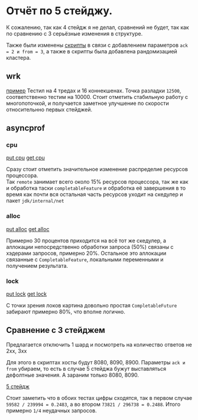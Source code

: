 # Отчёт по 5 стейджу.

К сожалению, так как 4 стейдж я не делал, сравнений не будет, 
так как по сравнению с 3 серьёзные изменения в структуре.

Также были изменены [скрипты](../scripts) в связи с добавлением
параметров `ack = 2 и from = 3`, а также в скрипты была добавлена 
рандомизацией кластера.

## wrk

[пример](../report5/wrk/put)
Тестил на 4 тредах и 16 коннекшенах. Точка разладки `12500`, 
соответственно тестим на 10000. Стоит отметить стабильную
работу с многопоточкой, и получается заметное улучшение по скорости
относительнно первых стейджей.

## asyncprof

### cpu

[put cpu](../report5/asyncprof/put_cpu_prof.html)
[get cpu](../report5/asyncprof/get_cpu_prof.html)

Сразу стоит отметить значительное изменение
распределие ресурсов процессора. <br>
Так `remote` занимает всего около 15% ресурсов процессора, так же как и
обработка таски `completableFeature` и обработка её завершения 
в то время как почти вся остальная часть ресурсов уходит на скедулер и пакет
`jdk/internal/net`

### alloc

[put alloc](../report5/asyncprof/put_alloc_prof.html)
[get alloc](../report5/asyncprof/get_alloc_prof.html)

Примерно 30 процентов приходится на всё тот же скедулер,
а аллокации непосредственно обработки запроса (50%) связаны
с хэдерами запросов, примерно 20%. Остальное это аллокации связанные с `CompletableFeature`,
локальными переменными и получением результата.

### lock 

[put lock](../report5/asyncprof/put_lock_prof.html)
[get lock](../report5/asyncprof/get_lock_prof.html)

С точки зрения локов картина довольно простая `CompletableFuture`
забирают примерно 80%, что вполне логично.

## Сравнение с 3 стейджем

Предлагается отключить 1 шард и посмотреть на количество ответов не 2xx, 3xx

Для этого в скриптах хосты будут 8080, 8090, 8900. Параметры `ack и from` убираем,
то есть в случае 5 стейджа бужут выставляться дефолтные значения. 
А зараним только 8080, 8090.

[5 стейдж](../report5/wrk/5_4xx)

Стоит заметить что в обоих тестах цифры сходятся, так в первом случае 
`59582 / 239994 = 0.2483`, а во втором `73821 / 296738 = 0.2488`. 
Итого примерно `1/4` неудачных запросов. 
